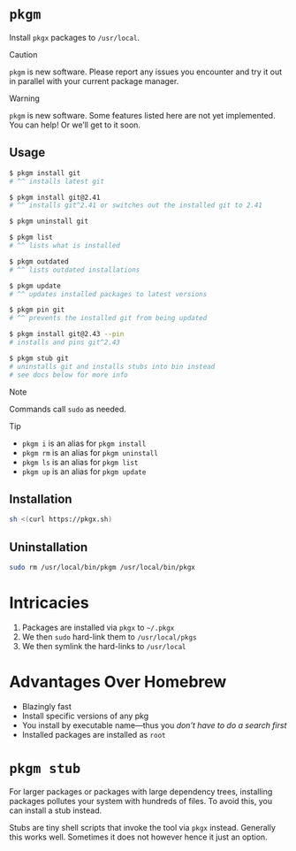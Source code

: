 # `pkgm`

Install `pkgx` packages to `/usr/local`.

> [!CAUTION]
>
> `pkgm` is new software. Please report any issues you encounter and try it out
> in parallel with your current package manager.

> [!WARNING]
>
> `pkgm` is new software. Some features listed here are not yet implemented. You
> can help! Or we’ll get to it soon.

## Usage

```sh
$ pkgm install git
# ^^ installs latest git

$ pkgm install git@2.41
# ^^ installs git^2.41 or switches out the installed git to 2.41

$ pkgm uninstall git

$ pkgm list
# ^^ lists what is installed

$ pkgm outdated
# ^^ lists outdated installations

$ pkgm update
# ^^ updates installed packages to latest versions

$ pkgm pin git
# ^^ prevents the installed git from being updated

$ pkgm install git@2.43 --pin
# installs and pins git^2.43

$ pkgm stub git
# uninstalls git and installs stubs into bin instead
# see docs below for more info
```

> [!NOTE]
>
> Commands call `sudo` as needed.

> [!TIP]
>
> - `pkgm i` is an alias for `pkgm install`
> - `pkgm rm` is an alias for `pkgm uninstall`
> - `pkgm ls` is an alias for `pkgm list`
> - `pkgm up` is an alias for `pkgm update`

## Installation

```sh
sh <(curl https://pkgx.sh)
```

## Uninstallation

```sh
sudo rm /usr/local/bin/pkgm /usr/local/bin/pkgx
```

# Intricacies

1. Packages are installed via `pkgx` to `~/.pkgx`
2. We then `sudo` hard-link them to `/usr/local/pkgs`
3. We then symlink the hard-links to `/usr/local`

# Advantages Over Homebrew

- Blazingly fast
- Install specific versions of any pkg
- You install by executable name—thus you _don’t have to do a search first_
- Installed packages are installed as `root`

# `pkgm stub`

For larger packages or packages with large dependency trees, installing packages
pollutes your system with hundreds of files. To avoid this, you can install a
stub instead.

Stubs are tiny shell scripts that invoke the tool via `pkgx` instead. Generally
this works well. Sometimes it does not however hence it just an option.
